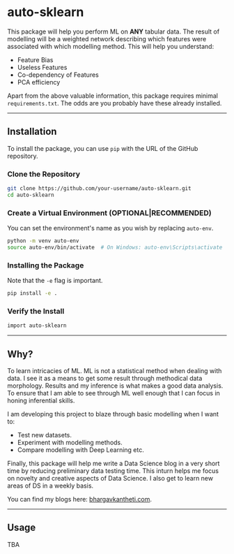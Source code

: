 # auto-sklearn

This package will help you perform ML on __ANY__ tabular data. The result of modelling will be a weighted network describing which features were associated with which modelling method. This will help you understand:

- Feature Bias
- Useless Features
- Co-dependency of Features
- PCA efficiency

Apart from the above valuable information, this package requires minimal `requirements.txt`. The odds are you probably have these already installed.

---

## Installation

To install the package, you can use `pip` with the URL of the GitHub repository.

### Clone the Repository

```bash
git clone https://github.com/your-username/auto-sklearn.git
cd auto-sklearn
```

### Create a Virtual Environment (OPTIONAL|RECOMMENDED)

You can set the environment's name as you wish by replacing `auto-env`.

```bash
python -m venv auto-env
source auto-env/bin/activate  # On Windows: auto-env\Scripts\activate
```

### Installing the Package

Note that the `-e` flag is important.

```bash
pip install -e .
```

### Verify the Install

```bash
import auto-sklearn
```

---

## Why?

To learn intricacies of ML. ML is not a statistical method when dealing with data. I see it as a means to get some result through methodical data morphology. Results and my inference is what makes a good data analysis. To ensure that I am able to see through ML well enough that I can focus in honing inferential skills.

I am developing this project to blaze through basic modelling when I want to:

- Test new datasets.
- Experiment with modelling methods.
- Compare modelling with Deep Learning etc.

Finally, this package will help me write a Data Science blog in a very short time by reducing preliminary data testing time. This inturn helps me focus on novelty and creative aspects of Data Science. I also get to learn new areas of DS in a weekly basis.

You can find my blogs here: [bhargavkantheti.com](https://bhargavkantheti.com/).

---

## Usage

TBA
